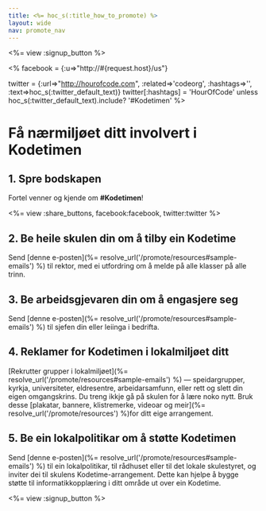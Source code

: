 ```yaml
---
title: <%= hoc_s(:title_how_to_promote) %>
layout: wide
nav: promote_nav
---
```

<%= view :signup_button %>

<% facebook = {:u=>"http://#{request.host}/us"}

twitter = {:url=>"http://hourofcode.com", :related=>'codeorg', :hashtags=>'', :text=>hoc_s(:twitter_default_text)} twitter[:hashtags] = 'HourOfCode' unless hoc_s(:twitter_default_text).include? '#Kodetimen' %>

# Få nærmiljøet ditt involvert i Kodetimen

## 1. Spre bodskapen

Fortel venner og kjende om **#Kodetimen**!

<%= view :share_buttons, facebook:facebook, twitter:twitter %>

## 2. Be heile skulen din om å tilby ein Kodetime

Send [denne e-posten](%= resolve_url('/promote/resources#sample-emails') %) til rektor, med ei utfordring om å melde på alle klasser på alle trinn.

## 3. Be arbeidsgjevaren din om å engasjere seg

Send [denne e-posten](%= resolve_url('/promote/resources#sample-emails') %) til sjefen din eller leiinga i bedrifta.

## 4. Reklamer for Kodetimen i lokalmiljøet ditt

[Rekrutter grupper i lokalmiljøet](%= resolve_url('/promote/resources#sample-emails') %) — speidargrupper, kyrkja, universiteter, eldresentre, arbeidarsamfunn, eller rett og slett din eigen omgangskrins. Du treng ikkje gå på skulen for å lære noko nytt. Bruk desse [plakatar, bannere, klistremerke, videoar og meir](%= resolve_url('/promote/resources') %)for ditt eige arrangement.

## 5. Be ein lokalpolitikar om å støtte Kodetimen

Send [denne e-posten](%= resolve_url('/promote/resources#sample-emails') %) til ein lokalpolitikar, til rådhuset eller til det lokale skulestyret, og inviter dei til skulens Kodetime-arrangement. Dette kan hjelpe å bygge støtte til informatikkopplæring i ditt område ut over ein Kodetime.

<%= view :signup_button %>
